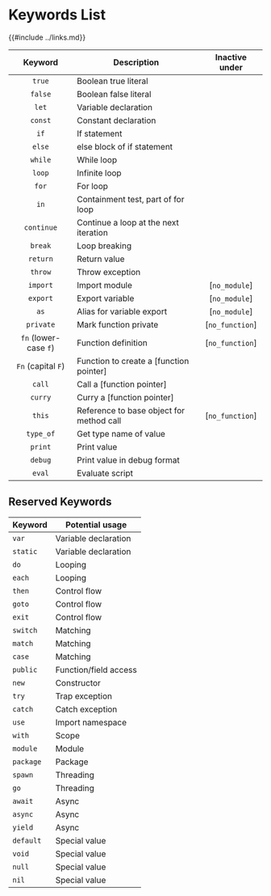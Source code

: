 Keywords List
=============

{{#include ../links.md}}

|        Keyword        | Description                              | Inactive under  |
| :-------------------: | ---------------------------------------- | :-------------: |
|        `true`         | Boolean true literal                     |                 |
|        `false`        | Boolean false literal                    |                 |
|         `let`         | Variable declaration                     |                 |
|        `const`        | Constant declaration                     |                 |
|         `if`          | If statement                             |                 |
|        `else`         | else block of if statement               |                 |
|        `while`        | While loop                               |                 |
|        `loop`         | Infinite loop                            |                 |
|         `for`         | For loop                                 |                 |
|         `in`          | Containment test, part of for loop       |                 |
|      `continue`       | Continue a loop at the next iteration    |                 |
|        `break`        | Loop breaking                            |                 |
|       `return`        | Return value                             |                 |
|        `throw`        | Throw exception                          |                 |
|       `import`        | Import module                            |  [`no_module`]  |
|       `export`        | Export variable                          |  [`no_module`]  |
|         `as`          | Alias for variable export                |  [`no_module`]  |
|       `private`       | Mark function private                    | [`no_function`] |
| `fn` (lower-case `f`) | Function definition                      | [`no_function`] |
|  `Fn` (capital `F`)   | Function to create a [function pointer]  |                 |
|        `call`         | Call a [function pointer]                |                 |
|        `curry`        | Curry a [function pointer]               |                 |
|        `this`         | Reference to base object for method call | [`no_function`] |
|       `type_of`       | Get type name of value                   |                 |
|        `print`        | Print value                              |                 |
|        `debug`        | Print value in debug format              |                 |
|        `eval`         | Evaluate script                          |                 |


Reserved Keywords
-----------------

| Keyword   | Potential usage       |
| --------- | --------------------- |
| `var`     | Variable declaration  |
| `static`  | Variable declaration  |
| `do`      | Looping               |
| `each`    | Looping               |
| `then`    | Control flow          |
| `goto`    | Control flow          |
| `exit`    | Control flow          |
| `switch`  | Matching              |
| `match`   | Matching              |
| `case`    | Matching              |
| `public`  | Function/field access |
| `new`     | Constructor           |
| `try`     | Trap exception        |
| `catch`   | Catch exception       |
| `use`     | Import namespace      |
| `with`    | Scope                 |
| `module`  | Module                |
| `package` | Package               |
| `spawn`   | Threading             |
| `go`      | Threading             |
| `await`   | Async                 |
| `async`   | Async                 |
| `yield`   | Async                 |
| `default` | Special value         |
| `void`    | Special value         |
| `null`    | Special value         |
| `nil`     | Special value         |
